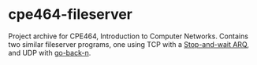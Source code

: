 cpe464-fileserver
=================

Project archive for CPE464, Introduction to Computer Networks.  Contains two similar fileserver programs, one using TCP with a [Stop-and-wait ARQ](http://en.wikipedia.org/wiki/Stop-and-wait_ARQ), and UDP with [go-back-n](http://en.wikipedia.org/wiki/Go-Back-N_ARQ).
